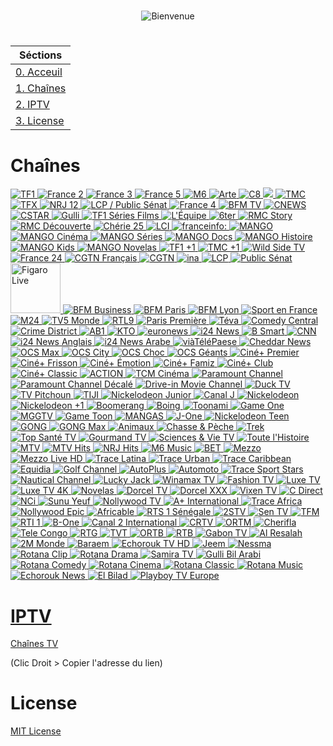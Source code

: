#  

<p align="center"><img src="https://raw.githubusercontent.com/N0ub4x/M0l0t0v.tv/main/Bienvenue.png" title="Bienvenue"></p>

#  

|     Séctions     |
|------------------|
| [0. Acceuil](https://github.com/N0ub4x/M0l0t0v.tv#readme) |
| [1. Chaînes](https://github.com/N0ub4x/M0l0t0v.tv#cha%C3%AEnes) |
| [2. IPTV](https://github.com/N0ub4x/M0l0t0v.tv#iptv) |
| [3. License](https://github.com/N0ub4x/M0l0t0v.tv#license) |

#  

# Chaînes

<a href="https://rplayer.surge.sh/?url=https://tf1-hls-live-cdn1.tf1.fr/out/v1/c2e382be3aa2486e8753747e7bb6157e/index.m3u8"><img src="https://i.imgur.com/N8nu5sm.png" title="TF1">
<a href="https://rplayer.surge.sh/?url=https://s15.tntendirect.com/france2/live/playlist.m3u8?wmsAuthSign=c2VydmVyX3RpbWU9OS8xNC8yMDIyIDExOjUwOjU5IEFNJmhhc2hfdmFsdWU9QWZXQVNnbEY4SURnczIrZ01WUjREQT09JnZhbGlkbWludXRlcz0zMA=="><img src="https://i.imgur.com/eBGccGn.png" title="France 2">
<a href="https://rplayer.surge.sh/?url=https://s15.tntendirect.com/france3/live/playlist.m3u8?wmsAuthSign=c2VydmVyX3RpbWU9OS8xNC8yMDIyIDExOjUwOjU5IEFNJmhhc2hfdmFsdWU9QWZXQVNnbEY4SURnczIrZ01WUjREQT09JnZhbGlkbWludXRlcz0zMA=="><img src="https://i.imgur.com/ZgTTt3L.png" title="France 3">
<a href="https://rplayer.surge.sh/?url=https://s15.tntendirect.com/france5/live/playlist.m3u8?wmsAuthSign=c2VydmVyX3RpbWU9OS8xNC8yMDIyIDExOjUwOjU5IEFNJmhhc2hfdmFsdWU9QWZXQVNnbEY4SURnczIrZ01WUjREQT09JnZhbGlkbWludXRlcz0zMA=="><img src="https://i.imgur.com/HlKW65X.png" title="France 5">
<a href="https://bitmovin.com/demos/stream-test?format=hls&manifest=https://shls-m6-france-prod-dub.shahid.net/out/v1/c8a9f6e000cd4ebaa4d2fc7d18c15988/index.m3u8"><img src="https://i.imgur.com/Baadm99.png" title="M6">
<a href="https://rplayer.surge.sh/?url=https://artesimulcast.akamaized.net/hls/live/2031003/artelive_fr/index.m3u8"><img src="https://i.imgur.com/iUgaOBk.png" title="Arte">
<a href="https://www.dailymotion.com/embed/video/x5gv5rr?autoPlay=1"><img src="https://i.imgur.com/HnvLFwK.png" title="C8">
<a href="https://rplayer.surge.sh/?url=https://s15.tntendirect.com/w9/live/playlist.m3u8?wmsAuthSign=c2VydmVyX3RpbWU9OS8xNC8yMDIyIDExOjUwOjU5IEFNJmhhc2hfdmFsdWU9QWZXQVNnbEY4SURnczIrZ01WUjREQT09JnZhbGlkbWludXRlcz0zMA=="><img src="https://i.imgur.com/dRAPU7O.png" titleF="W9">
<a href="https://rplayer.surge.sh/?url=https://s15.tntendirect.com/tmc/live/playlist.m3u8?wmsAuthSign=c2VydmVyX3RpbWU9OS8xNC8yMDIyIDExOjUwOjU5IEFNJmhhc2hfdmFsdWU9QWZXQVNnbEY4SURnczIrZ01WUjREQT09JnZhbGlkbWludXRlcz0zMA=="><img src="https://i.imgur.com/E1k83NG.png" title="TMC">
<a href="https://rplayer.surge.sh/?url=https://s15.tntendirect.com/tfx/live/playlist.m3u8?wmsAuthSign=c2VydmVyX3RpbWU9OS8xNC8yMDIyIDExOjUwOjU5IEFNJmhhc2hfdmFsdWU9QWZXQVNnbEY4SURnczIrZ01WUjREQT09JnZhbGlkbWludXRlcz0zMA=="><img src="https://i.imgur.com/amAmDGS.png" title="TFX">
<a href="https://rplayer.surge.sh/?url=https://s15.tntendirect.com/nrj12/live/playlist.m3u8?wmsAuthSign=c2VydmVyX3RpbWU9OS8xNC8yMDIyIDExOjUwOjU5IEFNJmhhc2hfdmFsdWU9QWZXQVNnbEY4SURnczIrZ01WUjREQT09JnZhbGlkbWludXRlcz0zMA=="><img src="https://i.imgur.com/ERsgHRi.png" title="NRJ 12">
<a href="https://rplayer.surge.sh/?url=https://live-molotov.fubo.tv/public/lcpps/lcpps.isml/hdready.mpd"><img src="https://i.imgur.com/QgySpKN.png" title="LCP / Public Sénat">
<a href="https://rplayer.surge.sh/?url=https://mtv-live.cloud-02.molotov.tv/public/france4/france4.isml/hdready.mpd"><img src="https://i.imgur.com/l7Mr4WR.png" title="France 4">
<a href="https://rplayer.surge.sh/?url=https://bcovlive-a.akamaihd.net/f3c53617100e4fd7a0fbdf9e784a650e/eu-central-1/876450610001/7b4151e1e2434a7cacdb9936db7a7910/playlist_ssaiM.m3u8"><img src="https://i.imgur.com/0A1Kfyd.png" title="BFM TV">
<a href="https://www.dailymotion.com/embed/video/x3b68jn?autoPlay=1"><img src="https://i.imgur.com/XqQErhH.png" title="CNEWS">
<a href="https://www.dailymotion.com/embed/video/x5gv5v0?autoPlay=1"><img src="https://i.imgur.com/fa1H0oA.png" title="CSTAR">
<a href="https://rplayer.surge.sh/?url=https://d13anarbtxy8c5.cloudfront.net/pool_u81ytesz/gulli/sixplaysd/hls_short/index.m3u8"><img src="https://i.imgur.com/B9GfpDR.png" title="Gulli">
<a href="https://rplayer.surge.sh/?url=https://s15.tntendirect.com/tf1seriesfilms/live/playlist.m3u8?wmsAuthSign=c2VydmVyX3RpbWU9OS8xNC8yMDIyIDExOjUwOjU5IEFNJmhhc2hfdmFsdWU9QWZXQVNnbEY4SURnczIrZ01WUjREQT09JnZhbGlkbWludXRlcz0zMA=="><img src="https://i.imgur.com/oN9xZYT.png" title="TF1 Séries Films">
<a href="https://www.dailymotion.com/embed/video/x2lefik?autoPlay=1"><img src="https://i.imgur.com/ed0syYj.png" title="L'Équipe">
<a href="https://rplayer.surge.sh/?url=https://s15.tntendirect.com/6ter/live/playlist.m3u8?wmsAuthSign=c2VydmVyX3RpbWU9OS8xNC8yMDIyIDExOjUwOjU5IEFNJmhhc2hfdmFsdWU9QWZXQVNnbEY4SURnczIrZ01WUjREQT09JnZhbGlkbWludXRlcz0zMA=="><img src="https://i.imgur.com/zV6ENp8.png" title="6ter">
<a href="https://rplayer.surge.sh/?url=https://mtv-live.cloud-02.molotov.tv/public/rmcstory/rmcstory.isml/hdready.mpd"><img src="https://i.imgur.com/OhoqSl0.png" title="RMC Story">
<a href="https://rplayer.surge.sh/?url=https://s15.tntendirect.com/rmcdecouverte/live/playlist.m3u8?wmsAuthSign=c2VydmVyX3RpbWU9OS8xNC8yMDIyIDExOjUwOjU5IEFNJmhhc2hfdmFsdWU9QWZXQVNnbEY4SURnczIrZ01WUjREQT09JnZhbGlkbWludXRlcz0zMA=="><img src="https://i.imgur.com/m2iiCtm.png" title="RMC Découverte">
<a href="https://rplayer.surge.sh/?url=https://s15.tntendirect.com/cherie25/live/playlist.m3u8?wmsAuthSign=c2VydmVyX3RpbWU9OS8xNC8yMDIyIDExOjUwOjU5IEFNJmhhc2hfdmFsdWU9QWZXQVNnbEY4SURnczIrZ01WUjREQT09JnZhbGlkbWludXRlcz0zMA=="><img src="https://i.imgur.com/g9EdDZC.png" title="Chérie 25">
<a href="http://rplayer.surge.sh/?url=https://lci-hls-live-cdn1.tf1.fr/out/v1/1330f53e0d214a9ead65ac455bf79786/index.m3u8"><img src="https://i.imgur.com/FpltHeB.png" title="LCI">
<a href="https://www.youtube.com/watch?v=Z-Nwo-ypKtM"><img src="https://i.imgur.com/Fm4HJ6M.png" title="franceinfo:">
<a href="https://rplayer.surge.sh/?url=https://vod2live-mtv.cloud-01.molotov.tv/public/v1/mango/mango.isml/hdready.mpd"><img src="https://i.imgur.com/qPC3x37.png" title="MANGO">
<a href="https://rplayer.surge.sh/?url=https://vod2live-mtv.cloud-01.molotov.tv/public/v1/mango-cinema/mango-cinema.isml/hdready.mpd"><img src="https://i.imgur.com/jPz2OH1.png" title="MANGO Cinéma">
<a href="https://rplayer.surge.sh/?url=https://vod2live-mtv.cloud-01.molotov.tv/public/v1/mango-series/mango-series.isml/hdready.mpd"><img src="https://i.imgur.com/9HIJXSn.png" title="MANGO Séries">
<a href="https://rplayer.surge.sh/?url=https://vod2live-mtv.cloud-01.molotov.tv/public/v1/mango-docs/mango-docs.isml/hdready.mpd"><img src="https://i.imgur.com/agj6U0t.png" title="MANGO Docs">
<a href="https://rplayer.surge.sh/?url=https://vod2live-mtv.cloud-01.molotov.tv/public/v1/mango-histoire/mango-histoire.isml/hdready.mpd"><img src="https://i.imgur.com/Clpq0px.png" title="MANGO Histoire">
<a href="https://rplayer.surge.sh/?url=https://vod2live-mtv.cloud-01.molotov.tv/public/v1/mango-kids/mango-kids.isml/hdready.mpd"><img src="https://i.imgur.com/Szg5bdV.png" title="MANGO Kids">
<a href="https://rplayer.surge.sh/?url=https://vod2live-mtv.cloud-01.molotov.tv/public/v1/mango-novelas/mango-novelas.isml/hdready.mpd"><img src="https://i.imgur.com/6UkST81.png" title="MANGO Novelas">
<a href="https://rplayer.surge.sh/?url=https://mtv-live.cloud-02.molotov.tv/public/tf1plus1/tf1plus1.isml/dash/hdready.mpd"><img src="https://i.imgur.com/XChLG6e.png" title="TF1 +1">
<a href="https://rplayer.surge.sh/?url=https://mtv-live.cloud-02.molotov.tv/public/tmcplus1/tmcplus1.isml/dash/hdready.mpd"><img src="https://i.imgur.com/SaXYtjO.png" title="TMC +1">
<a href="https://rplayer.surge.sh/?url=https://versatile-wildsidetv-1-fr.samsung.wurl.tv/playlist.m3u8"><img src="https://i.imgur.com/3gp4D22.png" title="Wild Side TV">
<a href="https://www.youtube.com/embed/gxG3pdKvlIs?autoplay=1"><img src="https://i.imgur.com/TQvMBFy.png" title="France 24">
<a href="https://rplayer.surge.sh/?url=https://news.cgtn.com/resource/live/french/cgtn-f.m3u8"><img src="https://i.imgur.com/FvxRyUO.png" title="CGTN Français">
<a href="https://rplayer.surge.sh/?url=https://news.cgtn.com/resource/live/english/cgtn-news.m3u8"><img src="https://i.imgur.com/RvXlNbb.png" title="CGTN">
<a href="https://app.molotov.tv/channels/https%3A%2F%2Ffapi__DOT__molotov__DOT__tv%2Fv2%2Fchannels%2F159%2Fsections%3FtrkCp%3Dremote_channels_v1%26trkCs%3Dfree_channels%26trkOcr%3D40%26trkOsp%3D2"><img src="https://i.imgur.com/7I5tcaz.png" title="ina">
<a href="https://www.dailymotion.com/embed/video/xji3qy?autoPlay=1"><img src="https://i.imgur.com/hP7Vrct.png" title="LCP">
<a href="https://www.dailymotion.com/embed/video/xkxbzc?autoPlay=1"><img src="https://i.imgur.com/J98BMed.png" title="Public Sénat">
<a href="https://app.molotov.tv/channels/https%3A%2F%2Ffapi__DOT__molotov__DOT__tv%2Fv2%2Fchannels%2F234%2Fsections%3FtrkCp%3Dhome_channels%26trkCs%3Dlive%26trkOcr%3D41%26trkOsp%3D2"><img src="https://i.imgur.com/7glGgqI.png" height="80" width="80" title="Figaro Live">
<a href="https://rplayer.surge.sh/?url=https://vlt3-cdn-edge-live02.pfd.sfr.net/bfm-ncdn-live-pal1.pfd.sfr.net/sid=050caf7aqga10jo59ekg/shls/LIVE$BFM_BUSINESS/index.m3u8?start=LIVE&end=END"><img src="https://i.imgur.com/IuuyI5W.png" title="BFM Business">
<a href="https://rplayer.surge.sh/?url=https://vlt3-cdn-edge-live00.pfd.sfr.net/bfm-ncdn-live-pal1.pfd.sfr.net/sid=050cb7jev0i8t6gap1d0/shls/LIVE$BFM_PARIS/index.m3u8?start=LIVE&end=END"><img src="https://i.imgur.com/ScQqlr9.png" title="BFM Paris">
<a href="https://rplayer.surge.sh/?url=https://cbv1-cdn-edge-live01.pfd.sfr.net/bfm-ncdn-live-pal1.pfd.sfr.net/sid=050cca94o0pg2vjmosvg/shls/LIVE$BFM_LYON/index.m3u8?start=LIVE&end=END"><img src="https://i.imgur.com/LYMaQ2N.png" title="BFM Lyon">
<a href="https://rplayer.surge.sh/?url=https://mtv-live.cloud-02.molotov.tv/public/sportenfrance/sportenfrance.isml/hdready.mpd"><img src="https://i.imgur.com/HOrQuen.png" title="Sport en France">
<a href="https://rplayer.surge.sh/?url=https://www.m24tv.ma/live/smil:OutStream1.smil/playlist.m3u8"><img src="https://i.imgur.com/Pq7p5U2.png" title="M24">
<a href="https://rplayer.surge.sh/?url=https://ott.tv5monde.com/Content/HLS/Live/channel(info)/variant.m3u8"><img src="https://i.imgur.com/AsWc1OH.png" title="TV5 Monde">
<a href="https://rplayer.surge.sh/?url=https://mtv-live.cloud-02.molotov.tv/public/rtl9/rtl9.isml/hdready.mpd"><img src="https://i.imgur.com/DYkt5XW.png" title="RTL9">
<a href=""><img src="https://i.imgur.com/RAGnZdk.png" title="Paris Première">
<a href="https://rplayer.surge.sh/?url=https://origin2-6play.live.6cloud.fr/pool_u81ytesz/teva/sixplayhde/dash_short_enc_teva/index.mpd"><img src="https://i.imgur.com/eTHFBNs.png" title="Téva">
<a href="https://rplayer.surge.sh/?url=https://mtv-live.cloud-02.molotov.tv/public/comedycentral/comedycentral.isml/dash/hdready.mpd"><img src="https://i.imgur.com/iBoJA40.png" title="Comedy Central">
<a href="https://rplayer.surge.sh/?url=https://mtv-live.cloud-02.molotov.tv/public/crimedistrict/crimedistrict.isml/dash/hdready.mpd"><img src="https://i.imgur.com/W9nvQwT.png" title="Crime District">
<a href="https://rplayer.surge.sh/?url=https://mtv-live.cloud-02.molotov.tv/public/ab1/ab1.isml/hdready.mpd"><img src="https://i.imgur.com/X46FBUI.png" title="AB1">
<a href="https://rplayer.surge.sh/?url=https://live-kto.akamaized.net/hls/live/2033284/KTO/master.m3u8"><img src="https://i.imgur.com/zTXLfjX.png" title="KTO">
<a href="https://www.youtube.com/embed/MsN0_WNXvh8?autoplay=1"><img src="https://i.imgur.com/IHwzyvB.png" title="euronews">
<a href="https://rplayer.surge.sh/?url=https://d3kl0e87lk5c6c.cloudfront.net/v1/manifest/9d062541f2ff39b5c0f48b743c6411d25f62fc25/FuelTV-Plex/5ba5b02f-a203-4fbd-b64a-ae28cf803c29/2.m3u8"><img src="https://i.imgur.com/27D1PrH.png" title="i24 News">
<a href="https://www.dailymotion.com/embed/video/x7tn4fp?autoPlay=1"><img src="https://i.imgur.com/2C4Jg1J.png" title="B Smart">
<a href="https://rplayer.surge.sh/?url=https://turnerlive.warnermediacdn.com/hls/live/586495/cnngo/cnn_slate/VIDEO_0_3564000.m3u8"><img src="https://i.imgur.com/q4aawfk.png" title="CNN">
<a href=""><img src="https://i.imgur.com/qHvhKoj.png" title="i24 News Anglais">
<a href=""><img src="https://i.imgur.com/YZ1TaiX.png" title="i24 News Arabe">
<a href="https://rplayer.surge.sh/?url=https://srv.webtvmanager.fr:3514/live/viatelepaeselive.m3u8"><img src="https://i.imgur.com/sR1Ffly.png" title="viàTéléPaese">
<a href="https://rplayer.surge.sh/?url=https://livestream.chdrstatic.com/b93e5b0d43ea306310a379971e384964acbe4990ce193c0bd50078275a9a657d/cheddar-42620/cheddarweblive/cheddar/index.m3u8"><img src="https://i.imgur.com/FnQK5qp.png" title="Cheddar News">
<a href="https://rplayer.surge.sh/?url=https://mtv-live.cloud-02.molotov.tv/public/ocsmax/ocsmax.isml/dash/hdready.mpd"><img src="https://i.imgur.com/LLjSEZF.png" title="OCS Max">
<a href="https://rplayer.surge.sh/?url=https://mtv-live.cloud-02.molotov.tv/public/ocscity/ocscity.isml/dash/hdready.mpd"><img src="https://i.imgur.com/40xFccD.png" title="OCS City">
<a href="https://rplayer.surge.sh/?url=https://mtv-live.cloud-02.molotov.tv/public/ocschoc/ocschoc.isml/dash/hdready.mpd"><img src="https://i.imgur.com/ul4hmk9.png" title="OCS Choc">
<a href="https://rplayer.surge.sh/?url=https://mtv-live.cloud-02.molotov.tv/public/ocsgeants/ocsgeants.isml/dash/hdready.mpd"><img src="https://i.imgur.com/LjL6ANo.png" title="OCS Géants">
<a href="https://rplayer.surge.sh/?url=https://mtv-live.cloud-02.molotov.tv/public/cinepremier/cinepremier.isml/dash/hdready.mpd"><img src="https://i.imgur.com/I8Q7riF.png" title="Ciné+ Premier">
<a href="https://rplayer.surge.sh/?url=https://mtv-live.cloud-02.molotov.tv/public/cinefrisson/cinefrisson.isml/dash/hdready.mpd"><img src="https://i.imgur.com/8wJpPyn.png" title="Ciné+ Frisson">
<a href="https://rplayer.surge.sh/?url=https://mtv-live.cloud-02.molotov.tv/public/cineemotion/cineemotion.isml/dash/hdready.mpd"><img src="https://i.imgur.com/lZuxkpd.png" title="Ciné+ Émotion">
<a href="https://rplayer.surge.sh/?url=https://mtv-live.cloud-02.molotov.tv/public/cinefamiz/cinefamiz.isml/dash/hdready.mpd"><img src="https://i.imgur.com/luAdFh0.png" title="Ciné+ Famiz">
<a href="https://rplayer.surge.sh/?url=https://mtv-live.cloud-02.molotov.tv/public/cineclub/cineclub.isml/dash/hdready.mpd"><img src="https://i.imgur.com/TNX3UeK.png" title="Ciné+ Club">
<a href="https://rplayer.surge.sh/?url=https://mtv-live.cloud-02.molotov.tv/public/cineclassic/cineclassic.isml/dash/hdready.mpd"><img src="https://i.imgur.com/wYeP8zO.png" title="Ciné+ Classic">
<a href="https://rplayer.surge.sh/?url=https://mtv-live.cloud-02.molotov.tv/public/action/action.isml/dash/hdready.mpd"><img src="https://i.imgur.com/2hdd6qW.png" title="ACTION">
<a href="https://rplayer.surge.sh/?url=https://mtv-live.cloud-02.molotov.tv/public/tcm/tcm.isml/dash/hdready.mpd"><img src="https://i.imgur.com/swjnqpY.png" title="TCM Cinéma">
<a href="https://rplayer.surge.sh/?url=https://mtv-live.cloud-02.molotov.tv/public/paramountchannel/paramountchannel.isml/dash/hdready.mpd"><img src="https://i.imgur.com/ox6gjKG.png" title="Paramount Channel">
<a href="https://rplayer.surge.sh/?url=https://mtv-live.cloud-02.molotov.tv/public/paramountchanneldecale/paramountchanneldecale.isml/dash/hdready.mpd"><img src="https://i.imgur.com/muP0StS.png" title="Paramount Channel Décalé">
<a href="https://rplayer.surge.sh/?url=https://mtv-live.cloud-02.molotov.tv/public/drivein/drivein.isml/dash/hdready.mpd"><img src="https://i.imgur.com/KnnveOB.png" title="Drive-in Movie Channel">
<a href="https://rplayer.surge.sh/?url=https://mmm-ducktv-4-eu.rakuten.wurl.tv/playlist.m3u8"><img src="https://i.imgur.com/W0sgr2j.png" title="Duck TV">
<a href="http://rplayer.surge.sh/?url=https://live.tvradio-pitchoun.fr/hls/live.m3u8"><img src="https://i.imgur.com/AkQAxb3.png" title="TV Pitchoun">
<a href="https://bitmovin.com/demos/stream-test?format=hls&manifest=https://shls-tiji-tv-prod-dub.shahid.net/out/v1/98f46736bd8c4404b67e4b7a38cc8976/index.m3u8"><img src="https://i.imgur.com/o0ypqoI.png" title="TIJI">
<a href="https://rplayer.surge.sh/?url=https://mtv-live.cloud-02.molotov.tv/public/nickelodeonjunior/nickelodeonjunior.isml/dash/hdready.mpd"><img src="https://i.imgur.com/tTqQFqM.png" title="Nickelodeon Junior">
<a href="https://rplayer.surge.sh/?url=https://mtv-live.cloud-02.molotov.tv/public/canalj/canalj.isml/dash/hdready.mpd"><img src="https://i.imgur.com/FYyaFMr.png" title="Canal J">
<a href="https://rplayer.surge.sh/?url=https://mtv-live.cloud-02.molotov.tv/public/nickelodeon/nickelodeon.isml/dash/hdready.mpd"><img src="https://i.imgur.com/VG0Crzj.png" title="Nickelodeon">
<a href="https://rplayer.surge.sh/?url=https://mtv-live.cloud-02.molotov.tv/public/nickelodeonplus1/nickelodeonplus1.isml/dash/hdready.mpd"><img src="https://i.imgur.com/ETRwMnX.png" title="Nickelodeon +1">
<a href="https://rplayer.surge.sh/?url=https://mtv-live.cloud-02.molotov.tv/public/boomerang/boomerang.isml/hdready.mpd"><img src="https://i.imgur.com/4V1l2vV.png" title="Boomerang">
<a href="https://rplayer.surge.sh/?url=https://mtv-live.cloud-02.molotov.tv/public/boing/boing.isml/dash/hdready.mpd"><img src="https://i.imgur.com/VfxrJTv.png" title="Boing">
<a href="https://rplayer.surge.sh/?url=https://mtv-live.cloud-02.molotov.tv/public/toonami/toonami.isml/dash/hdready.mpd"><img src="https://i.imgur.com/Nqu3gFR.png" title="Toonami">
<a href="https://rplayer.surge.sh/?url=https://mtv-live.cloud-02.molotov.tv/public/gameone/gameone.isml/dash/hdready.mpd"><img src="https://i.imgur.com/IsX3sz6.png" title="Game One">
<a href="https://rplayer.surge.sh/?url=http://free.fullspeed.tv/iptv-query?streaming-ip=https://www.twitch.tv/mgg_fr"><img src="https://i.imgur.com/TEYpdGu.png" title="MGGTV">
<a href="https://rplayer.surge.sh/?url=https://mtv-live.cloud-02.molotov.tv/public/gametoon/gametoon.isml/dash/hdready.mpd"><img src="https://i.imgur.com/rRQZPrE.png" title="Game Toon">
<a href="https://rplayer.surge.sh/?url=https://mtv-live.cloud-02.molotov.tv/public/mangas/mangas.isml/dash/hdready.mpd"><img src="https://i.imgur.com/Eovih1E.png" title="MANGAS">
<a href="https://rplayer.surge.sh/?url=https://mtv-live.cloud-02.molotov.tv/public/jone/jone.isml/dash/hdready.mpd"><img src="https://i.imgur.com/T07HDzX.png" title="J-One">
<a href="https://rplayer.surge.sh/?url=https://mtv-live.cloud-02.molotov.tv/public/nickelodeonteen/nickelodeonteen.isml/dash/hdready.mpd"><img src="https://i.imgur.com/jq0A0OW.png" title="Nickelodeon Teen">
<a href="https://rplayer.surge.sh/?url=https://mtv-live.cloud-02.molotov.tv/public/gong/gong.isml/hdready.mpd"><img src="https://i.imgur.com/Q4Wz51U.png" title="GONG">
<a href="https://rplayer.surge.sh/?url=https://mtv-live.cloud-02.molotov.tv/public/gongmax/gongmax.isml/dash/hdready.mpd"><img src="https://i.imgur.com/blGL0Ps.png" title="GONG Max">
<a href="https://rplayer.surge.sh/?url=https://mtv-live.cloud-02.molotov.tv/public/animaux/animaux.isml/dash/hdready.mpd"><img src="https://i.imgur.com/dBsybwV.png" title="Animaux">
<a href="https://rplayer.surge.sh/?url=https://mtv-live.cloud-02.molotov.tv/public/chassepeche/chassepeche.isml/dash/hdready.mpd"><img src="https://i.imgur.com/QwWctxj.png" title="Chasse & Pèche">
<a href="https://rplayer.surge.sh/?url=https://mtv-live.cloud-02.molotov.tv/public/trek/trek.isml/dash/hdready.mpd"><img src="https://i.imgur.com/oxxHIrE.png" title="Trek">
<a href="https://www.dailymotion.com/embed/video/x89yjnn?autoPlay=1"><img src="https://i.imgur.com/yIwYuqb.png" title="Top Santé TV">
<a href="https://rplayer.surge.sh/?url=https://mtv-live.cloud-02.molotov.tv/public/gourmandtv/gourmandtv.isml/dash/hdready.mpd"><img src="https://i.imgur.com/JtdBLnp.png" title="Gourmand TV">
<a href="https://rplayer.surge.sh/?url=https://mtv-live.cloud-02.molotov.tv/public/sciencesvie/sciencesvie.isml/dash/hdready.mpd"><img src="https://i.imgur.com/k18rba4.png" title="Sciences & Vie TV">
<a href="https://rplayer.surge.sh/?url=https://mtv-live.cloud-02.molotov.tv/public/toutelhistoire/toutelhistoire.isml/dash/hdready.mpd"><img src="https://i.imgur.com/blWZF68.png" title="Toute l'Histoire">
<a href="https://rplayer.surge.sh/?url=https://mtv-live.cloud-02.molotov.tv/public/mtv/mtv.isml/dash/hdready.mpd"><img src="https://i.imgur.com/ibIPZb1.png" title="MTV">
<a href="https://rplayer.surge.sh/?url=https://mtv-live.cloud-02.molotov.tv/public/mtvhits/mtvhits.isml/dash/hdready.mpd"><img src="https://i.imgur.com/2jxEJwy.png" title="MTV Hits">
<a href="https://rplayer.surge.sh/?url=https://mtv-live.cloud-02.molotov.tv/public/nrjhits/nrjhits.isml/dash/hdready.mpd"><img src="https://i.imgur.com/dBtAfR0.png" title="NRJ Hits">
<a href="https://rplayer.surge.sh/?url=https://mtv-live.cloud-02.molotov.tv/public/m6music/m6music.isml/dash/hdready.mpd"><img src="https://i.imgur.com/G1lEnb3.png" title="M6 Music">
<a href=""><img src="https://i.imgur.com/jXjYg13.png" title="BET">
<a href="http://rplayer.surge.sh/?url=http://ott-cdn.ucom.am/s35/index.m3u8"><img src="https://i.imgur.com/jujiSWj.png" title="Mezzo">
<a href="https://rplayer.surge.sh/?url=https://mtv-live.cloud-02.molotov.tv/public/mezzolive/mezzolive.isml/dash/hdready.mpd"><img src="https://i.imgur.com/rBuw40i.png" title="Mezzo Live HD">
<a href="https://rplayer.surge.sh/?url=https://mtv-live.cloud-02.molotov.tv/public/tracelatina/tracelatina.isml/dash/hdready.mpd"><img src="https://i.imgur.com/r9MfPzk.png" title="Trace Latina">
<a href="https://www.hlsplayer.org/play?url=https://lightning-traceurban-samsungau.amagi.tv/playlist.m3u8"><img src="https://i.imgur.com/el7rxCx.png" title="Trace Urban">
<a href=""><img src="https://i.imgur.com/IixhuUK.png" title="Trace Caribbean">
<a href="https://rplayer.surge.sh/?url=https://mtv-live.cloud-02.molotov.tv/public/equidia/equidia.isml/dash/hdready.mpd"><img src="https://i.imgur.com/m6DoKhm.png" title="Equidia">
<a href="https://rplayer.surge.sh/?url=https://mtv-live.cloud-02.molotov.tv/public/golfchannel/golfchannel.isml/dash/hdready.mpd"><img src="https://i.imgur.com/zt4XbI7.png" title="Golf Channel">
<a href="https://rplayer.surge.sh/?url=https://mtv-live.cloud-02.molotov.tv/public/autoplus/autoplus.isml/dash/hdready.mpd"><img src="https://i.imgur.com/OyRTZAn.png" title="AutoPlus">
<a href="https://rplayer.surge.sh/?url=https://mtv-live.cloud-02.molotov.tv/public/automoto/automoto.isml/dash/hdready.mpd"><img src="https://i.imgur.com/WXUIs0Y.png" title="Automoto">
<a href="https://www.hlsplayer.org/play?url=https://lightning-tracesport-samsungau.amagi.tv/playlist.m3u8"><img src="https://i.imgur.com/smnmkcQ.png" title="Trace Sport Stars">
<a href="https://rplayer.surge.sh/?url=https://mtv-live.cloud-02.molotov.tv/public/nauticalchannel/nauticalchannel.isml/dash/hdready.mpd"><img src="https://i.imgur.com/KkSbNB4.png" title="Nautical Channel">
<a href="https://rplayer.surge.sh/?url=https://mtv-live.cloud-02.molotov.tv/public/luckyjacktv/luckyjacktv.isml/dash/hdready.mpd"><img src="https://i.imgur.com/s9Ht6KG.png" title="Lucky Jack">
<a href="https://rplayer.surge.sh/?url=https://mtv-live.cloud-02.molotov.tv/public/winamax/winamax.isml/dash/hdready.mpd"><img src="https://i.imgur.com/tDRjavH.png" title="Winamax TV">
<a href="https://rplayer.surge.sh/?url=https://fashiontv-fashiontv-1-eu.rakuten.wurl.com/manifest/playlist.m3u8"><img src="https://i.imgur.com/N6rn8J3.png" title="Fashion TV">
<a href="https://rplayer.surge.sh/?url=https://mtv-live.cloud-02.molotov.tv/public/luxetv/luxetv.isml/dash/hdready.mpd"><img src="https://i.imgur.com/rVslXze.png" title="Luxe TV">
<a href="http://rplayer.surge.sh/?url=https://mtv-live.cloud-02.molotov.tv/public/luxetv4k/luxetv4k.isml/all.mpd"><img src="https://i.imgur.com/DeZNN72.png" title="Luxe TV 4K">
<a href="https://rplayer.surge.sh/?url=https://mtv-live.cloud-02.molotov.tv/public/novelas/novelas.isml/dash/hdready.mpd"><img src="https://i.imgur.com/Q8IQGVB.png" title="Novelas">
<a href="https://rplayer.surge.sh/?url=https://mtv-live.cloud-02.molotov.tv/public/dorceltv/dorceltv.isml/dash/hdready.mpd"><img src="https://i.imgur.com/E8CDnCN.png" title="Dorcel TV">
<a href="https://rplayer.surge.sh/?url=https://mtv-live.cloud-02.molotov.tv/public/dorcelxxx/dorcelxxx.isml/dash/hdready.mpd"><img src="https://i.imgur.com/C8G60lI.png" title="Dorcel XXX">
<a href="https://rplayer.surge.sh/?url=https://mtv-live.cloud-02.molotov.tv/public/vixen/vixen.isml/dash/hdready.mpd"><img src="https://i.imgur.com/1Wk3Uwh.png" title="Vixen TV">
<a href="https://rplayer.surge.sh/?url=https://mtv-live.cloud-02.molotov.tv/public/cdirect/cdirect.isml/dash/hdready.mpd"><img src="https://i.imgur.com/ajvo2ni.png" title="C Direct">
<a href="https://rplayer.surge.sh/?url=https://mtv-live.cloud-02.molotov.tv/public/nci/nci.isml/dash/hdready.mpd"><img src="https://i.imgur.com/DImKMHb.png" title="NCi">
<a href="https://rplayer.surge.sh/?url=https://mtv-live.cloud-02.molotov.tv/public/sunuyeuf/sunuyeuf.isml/dash/hdready.mpd"><img src="https://i.imgur.com/BovQbXB.png" title="Sunu Yeuf">
<a href="https://rplayer.surge.sh/?url=https://mtv-live.cloud-02.molotov.tv/public/nollywoodtv/nollywoodtv.isml/dash/hdready.mpd"><img src="https://i.imgur.com/97F6IOI.png" title="Nollywood TV">
<a href="https://rplayer.surge.sh/?url=https://mtv-live.cloud-02.molotov.tv/public/aplus/aplus.isml/dash/hdready.mpd"><img src="https://i.imgur.com/qqLhQD1.png" title="A+ International">
<a href="https://rplayer.surge.sh/?url=https://mtv-live.cloud-02.molotov.tv/public/traceafrica/traceafrica.isml/dash/hdready.mpd"><img src="https://i.imgur.com/CPq70Mn.png" title="Trace Africa">
<a href="https://rplayer.surge.sh/?url=https://mtv-live.cloud-02.molotov.tv/public/nollywoodepic/nollywoodepic.isml/dash/hdready.mpd"><img src="https://i.imgur.com/xnUk1el.png" title="Nollywood Epic">
<a href="https://rplayer.surge.sh/?url=https://mtv-live.cloud-02.molotov.tv/public/africable/africable.isml/dash/hdready.mpd"><img src="https://i.imgur.com/G8FOm85.png" title="Africable">
<a href="https://rplayer.surge.sh/?url=https://mtv-live.cloud-02.molotov.tv/public/rts1/rts1.isml/dash/hdready.mpd"><img src="https://i.imgur.com/gBCfXjf.png" title="RTS 1 Sénégale">
<a href="https://rplayer.surge.sh/?url=https://mtv-live.cloud-02.molotov.tv/public/2stv/2stv.isml/dash/hdready.mpd"><img src="https://i.imgur.com/YEpkdxr.png" title="2STV">
<a href="https://rplayer.surge.sh/?url=https://mtv-live.cloud-02.molotov.tv/public/sentv/sentv.isml/dash/hdready.mpd"><img src="https://i.imgur.com/kBnFapg.png" title="Sen TV">
<a href="https://rplayer.surge.sh/?url=https://mtv-live.cloud-02.molotov.tv/public/tfm/tfm.isml/dash/hdready.mpd"><img src="https://i.imgur.com/kya7IyO.png" title="TFM">
<a href="https://rplayer.surge.sh/?url=https://mtv-live.cloud-02.molotov.tv/public/rti1/rti1.isml/dash/hdready.mpd"><img src="https://i.imgur.com/8k0N2ZB.png" title="RTI 1">
<a href="https://rplayer.surge.sh/?url=https://mtv-live.cloud-02.molotov.tv/public/bone/bone.isml/dash/hdready.mpd"><img src="https://i.imgur.com/DmQsNxv.png" title="B-One">
<a href="https://rplayer.surge.sh/?url=https://mtv-live.cloud-02.molotov.tv/public/canal2/canal2.isml/dash/hdready.mpd"><img src="https://i.imgur.com/cKRaOvq.png" title="Canal 2 International">
<a href="https://rplayer.surge.sh/?url=https://mtv-live.cloud-02.molotov.tv/public/crtv/crtv.isml/dash/hdready.mpd"><img src="https://i.imgur.com/TIePQPT.png" title="CRTV">
<a href="https://rplayer.surge.sh/?url=https://mtv-live.cloud-02.molotov.tv/public/ortm/ortm.isml/dash/hdready.mpd"><img src="https://i.imgur.com/IBGGdch.png" title="ORTM">
<a href="https://rplayer.surge.sh/?url=https://mtv-live.cloud-02.molotov.tv/public/cherifla/cherifla.isml/dash/hdready.mpd"><img src="https://i.imgur.com/w4bniiq.png" title="Cherifla">
<a href="https://rplayer.surge.sh/?url=https://mtv-live.cloud-02.molotov.tv/public/telecongo/telecongo.isml/dash/hdready.mpd"><img src="https://i.imgur.com/xf37t6Q.png" title="Tele Congo">
<a href="https://rplayer.surge.sh/?url=https://mtv-live.cloud-02.molotov.tv/public/rtg/rtg.isml/dash/hdready.mpd"><img src="https://i.imgur.com/WwZEfWm.png" title="RTG">
<a href="https://rplayer.surge.sh/?url=https://mtv-live.cloud-02.molotov.tv/public/tvt/tvt.isml/dash/hdready.mpd"><img src="https://i.imgur.com/xj4gXFP.png" title="TVT">
<a href="https://rplayer.surge.sh/?url=https://mtv-live.cloud-02.molotov.tv/public/ortb/ortb.isml/dash/hdready.mpd"><img src="https://i.imgur.com/fGxerLG.png" title="ORTB">
<a href="https://rplayer.surge.sh/?url=https://mtv-live.cloud-02.molotov.tv/public/rtb/rtb.isml/dash/hdready.mpd"><img src="https://i.imgur.com/r5AND7h.png" title="RTB">
<a href="https://rplayer.surge.sh/?url=https://mtv-live.cloud-02.molotov.tv/public/gabontv/gabontv.isml/dash/hdready.mpd"><img src="https://i.imgur.com/fDceWTs.png" title="Gabon TV">
<a href="https://rplayer.surge.sh/?url=https://mtv-live.cloud-02.molotov.tv/public/alresalah/alresalah.isml/dash/hdready.mpd"><img src="https://i.imgur.com/xzjfG0s.png" title="Al Resalah">
<a href="https://rplayer.surge.sh/?url=https://mtv-live.cloud-02.molotov.tv/public/2mmonde/2mmonde.isml/dash/hdready.mpd"><img src="https://i.imgur.com/w62eo8k.png" title="2M Monde">
<a href="https://rplayer.surge.sh/?url=https://mtv-live.cloud-02.molotov.tv/public/baraem/baraem.isml/dash/hdready.mpd"><img src="https://i.imgur.com/RTQPYIP.png" title="Baraem">
<a href="https://rplayer.surge.sh/?url=https://mtv-live.cloud-02.molotov.tv/public/echorouktvhd/echorouktvhd.isml/dash/hdready.mpd"><img src="https://i.imgur.com/WVMbDUD.png" title="Echorouk TV HD">
<a href="https://rplayer.surge.sh/?url=https://mtv-live.cloud-02.molotov.tv/public/jeem/jeem.isml/dash/hdready.mpd"><img src="https://i.imgur.com/ITIIqeM.png" title="Jeem">
<a href="https://rplayer.surge.sh/?url=https://mtv-live.cloud-02.molotov.tv/public/nessma/nessma.isml/dash/hdready.mpd"><img src="https://i.imgur.com/KIMVMdL.png" title="Nessma">
<a href="https://rplayer.surge.sh/?url=https://mtv-live.cloud-02.molotov.tv/public/rotanaclip/rotanaclip.isml/dash/hdready.mpd"><img src="https://i.imgur.com/DVJ1D2V.png" title="Rotana Clip">
<a href="https://rplayer.surge.sh/?url=https://mtv-live.cloud-02.molotov.tv/public/rotanadrama/rotanadrama.isml/dash/hdready.mpd"><img src="https://i.imgur.com/uC06RtD.png" title="Rotana Drama">
<a href="https://rplayer.surge.sh/?url=https://mtv-live.cloud-02.molotov.tv/public/samiratv/samiratv.isml/dash/hdready.mpd"><img src="https://i.imgur.com/yzg4c3J.png" title="Samira TV">
<a href="https://bitmovin.com/demos/stream-test?format=hls&manifest=https://shls-gulli-bil-arabi-prod-dub.shahid.net/out/v1/5454d215afba410c90b233f400730958/index.m3u8"><img src="https://i.imgur.com/fp4FWif.png" title="Gulli Bil Arabi">
<a href="https://rplayer.surge.sh/?url=https://mtv-live.cloud-02.molotov.tv/public/rotanacomedy/rotanacomedy.isml/dash/hdready.mpd"><img src="https://i.imgur.com/x56m0Gz.png" title="Rotana Comedy">
<a href="https://rplayer.surge.sh/?url=https://mtv-live.cloud-02.molotov.tv/public/rotanacinema/rotanacinema.isml/dash/hdready.mpd"><img src="https://i.imgur.com/MEHyfvQ.png" title="Rotana Cinema">
<a href="https://rplayer.surge.sh/?url=https://mtv-live.cloud-02.molotov.tv/public/rotanaclassic/rotanaclassic.isml/dash/hdready.mpd"><img src="https://i.imgur.com/jfKnFK4.png" title="Rotana Classic">
<a href="https://rplayer.surge.sh/?url=https://mtv-live.cloud-02.molotov.tv/public/rotanamusic/rotanamusic.isml/dash/hdready.mpd"><img src="https://i.imgur.com/eZAUll0.png" title="Rotana Music">
<a href="https://rplayer.surge.sh/?url=https://mtv-live.cloud-02.molotov.tv/public/echorouknews/echorouknews.isml/dash/hdready.mpd"><img src="https://i.imgur.com/kvANa7E.png" title="Echorouk News">
<a href="https://rplayer.surge.sh/?url=https://cdn02.hta.dz/abr_htatv/EL_BILAD/playlist.m3u8"><img src="https://i.imgur.com/INKHcll.png" title="El Bilad">
<a href="https://rplayer.surge.sh/?url=https://mtv-live.cloud-02.molotov.tv/public/playboytveurope/playboytveurope.isml/hdready.mpd"><img src="https://i.imgur.com/SgAtWCQ.png" title="Playboy TV Europe">


#

# IPTV

[Chaînes TV](https://raw.githubusercontent.com/N0ub4x/M0l0t0v.tv/main/IPTV.m3u)

(Clic Droit > Copier l'adresse du lien)

#  

# License
[MIT License](https://github.com/N0ub4x/M0l0t0v.tv/blob/main/LICENSE#L1)

#  
